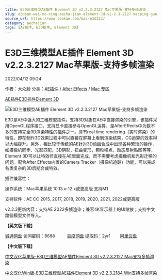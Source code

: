 ```yaml
---
title: E3D三维模型AE插件 Element 3D v2.2.3.2127 Mac苹果版-支持多帧渲染
slug: e3dsan-wei-mo-xing-aecha-jian-element-3d-v2-2-3-2127-macping-guo-ban-zhi-chi-duo-zheng-xuan-ran
source_url: https://www.lookae.com/mac-e3d223/
category: aechajian
tags: [AE插件, E3D插件, Element 3D]
---
```

# E3D三维模型AE插件 Element 3D v2.2.3.2127 Mac苹果版-支持多帧渲染

2022/04/12 09:24

作者：大众脸
分类：[AE插件](https://www.lookae.com/after-effects/aechajian/) / [After Effects](https://www.lookae.com/after-effects/) / [Mac 专区](https://www.lookae.com/mac-osx/)

[AE插件](https://www.lookae.com/tag/ae%e6%8f%92%e4%bb%b6/)[E3D插件](https://www.lookae.com/tag/e3d%e6%8f%92%e4%bb%b6/)[Element 3D](https://www.lookae.com/tag/element-3d/)

![E3D三维模型AE插件 Element 3D v2.2.3.2127 Mac苹果版-支持多帧渲染](https://www.lookae.com/wp-content/uploads/2020/08/E3D-2169.jpg "E3D三维模型AE插件 Element 3D v2.2.3.2127 Mac苹果版-支持多帧渲染-LookAE.com")

E3D是AE中强大的三维模型插件。支持3D对象在AE中直接渲染的引擎，该插件采用OpenGL程序接口，支持显卡直接参与OpenGL运算，是AfterEffects中为数不多的支持完全3D渲染特性的插件之一。具有real time rendering（实时渲染）的特性，即在制作3D效果过程中可以直接在屏幕上看到渲染结果，CG运算的效率得以大幅提升。另外，相比较于传统的AE针对3D动画合成中出现各种繁琐的操作，如摄像机同步、光影匹配，3D阴影，扭曲变形，颗粒噪点，动态反射贴图等等，Element 3D可以让特效师直接在AE里面完成，而不需要考虑摄像机和光影迁移的问题。配合After Effects内置的Camera Tracker（摄像机追踪）功能，可以完成各类复杂的3D后期合成特效。

插件兼容性：

操作系统：Mac苹果系统 10.13.x-12.x或更高版 支持M1

支持软件：AE CC 2015, 2017, 2018, 2019, 2020, 2021, 2022或更高版

v2.2.3更新内容：支持AE 2022多帧渲染；兼容4K显示器上的UI缩放；支持中文路径模型文件导入。

**【英文版下载】**

[城通网盘](https://url70.ctfile.com/f/2827370-567454634-3a34c4) 访问密码：6688          [百度网盘](https://pan.baidu.com/s/14GK6qgELPKUmMbhlcDsTrA?pwd=2yr1) 提取码：2yr1        [阿里云盘](https://www.aliyundrive.com/s/Sx7D2xb7pxP)

**【中文版下载】**

[中文汉化苹果版-E3D三维模型AE插件Element 3D v2.2.3.2127 Mac支持多帧渲染](https://www.lookae.com/e3d-maczh/)

[中文汉化Win版-E3D三维模型AE插件Element 3D v2.2.3.2184 Win支持多帧渲染](https://www.lookae.com/e3d-zh/)
